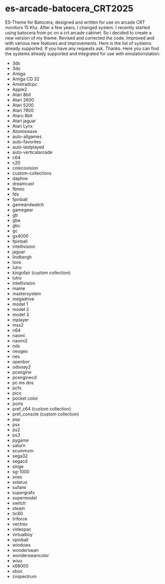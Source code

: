 # es-arcade-batocera_CRT2025
ES-Theme for Batocera, designed and written for use on arcade CRT monitors 15 Khz.
After a few years, I changed system. I recently started using batocera from pc on a crt arcade cabinet. So i decided to create a new version of my theme. Revised and corrected the code. Improved and with various new features and improvements.
Here is the list of systems already supported. If you have any requests ask. Thanks.
Here you can find the systems already supported and integrated for use with emulationstation:
- 3ds
- 3do
- Amiga
- Amiga CD 32
- Amstradcpc
- Apple2
- Atari 8bit
- Atari 2600
- Atari 5200
- Atari 7800
- Ataru 8bit
- Atari jaguar
- Atari Lynx
- Atomiswave
- auto-allgames
- auto-favorites
- auto-lastplayed
- auto-verticalarcade
- c64
- c20
- colecovision
- custom-collections
- daphne
- dreamcast
- fbneo
- fds
- fpinball
- gameandwatch
- gamegear
- gb
- gba
- gbc
- gc
- gx4000
- fpinball
- intellivision
- jaguar
- lindbergh
- love
- lutro
- kingofair (custom collection)
- lutro
- intellivision
- mame
- mastersystem
- megadrive
- model 1
- model 2
- model 3
- mplayer
- msx2
- n64
- naomi
- naomi2
- nds
- neogeo
- nes
- openbor
- odissey2
- pcengine
- pcenginecd
- pc ms dos
- pcfx
- pico
- pocket color
- ports
- pref_c64 (custom collection)
- pref_console (custom collection)
- psp
- psx
- ps2
- ps3
- pygame
- saturn
- scummvm
- sega32
- segacd
- singe
- sg-1000
- snes
- solarus
- sufami
- supergrafx
- supermodel
- switch
- steam
- tic80
- triforce
- vectrex
- videopac
- virtualboy
- vpinball
- windows
- wonderswan
- wonderswancolor
- wiuu
- x68000
- xbox
- zxspectrum
